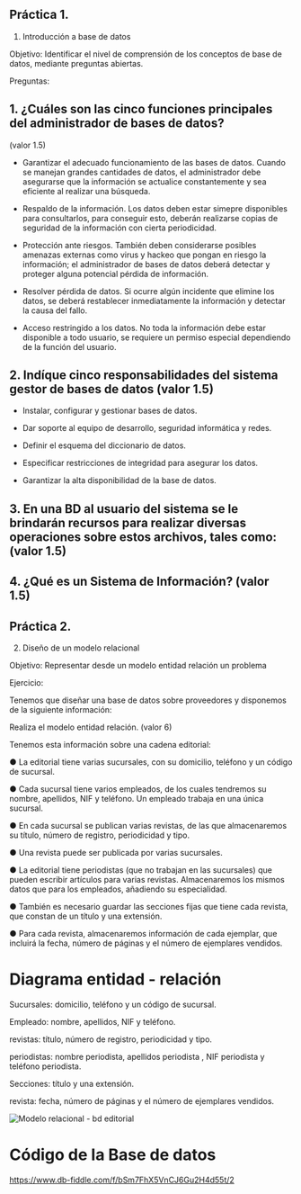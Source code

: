 ## Práctica 1.

1. Introducción a base de datos

Objetivo: Identificar el nivel de comprensión de los conceptos de base de datos,
mediante preguntas abiertas.
 
Preguntas:

## 1. ¿Cuáles son las cinco funciones principales del administrador de bases de datos?
(valor 1.5)



- Garantizar el adecuado funcionamiento de las bases de datos.
Cuando se manejan grandes cantidades de datos, el administrador debe asegurarse que la información se actualice constantemente y sea eficiente al realizar una búsqueda.


- Respaldo de la información.
Los datos deben estar simepre disponibles para consultarlos, para conseguir esto, deberán realizarse copias de seguridad de la información con cierta periodicidad.


- Protección ante riesgos.
También deben considerarse posibles amenazas externas como virus y hackeo que pongan en riesgo la información; el administrador de bases de datos deberá detectar y proteger alguna potencial pérdida de información.


- Resolver pérdida de datos.
Si ocurre algún incidente que elimine los datos, se deberá restablecer inmediatamente la información y detectar la causa del fallo.


- Acceso restringido a los datos.
No toda la información debe estar disponible a todo usuario, se requiere un permiso especial dependiendo de la función del usuario.

 



## 2. Indíque cinco responsabilidades del sistema gestor de bases de datos (valor 1.5)

* Instalar, configurar y gestionar bases de datos.

* Dar soporte al equipo de desarrollo, seguridad informática y redes.

* Definir el esquema del diccionario de datos.

* Especificar restricciones de integridad para asegurar los datos.

* Garantizar la alta disponibilidad de la base de datos.




## 3. En una BD al usuario del sistema se le brindarán recursos para realizar diversas operaciones sobre estos archivos, tales como: (valor 1.5)





## 4. ¿Qué es un Sistema de Información? (valor 1.5)







## Práctica 2.


2. Diseño de un modelo relacional

Objetivo: Representar desde un modelo entidad relación un problema


Ejercicio:

Tenemos que diseñar una base de datos sobre proveedores y disponemos de la siguiente
información:

Realiza el modelo entidad relación. (valor 6)

Tenemos esta información sobre una cadena editorial:

● La editorial tiene varias sucursales, con su domicilio, teléfono y un código de
sucursal.

● Cada sucursal tiene varios empleados, de los cuales tendremos su nombre,
apellidos, NIF y teléfono. Un empleado trabaja en una única sucursal.

● En cada sucursal se publican varias revistas, de las que almacenaremos su título,
número de registro, periodicidad y tipo.

● Una revista puede ser publicada por varias sucursales.

● La editorial tiene periodistas (que no trabajan en las sucursales) que pueden
escribir artículos para varias revistas. Almacenaremos los mismos datos que para
los empleados, añadiendo su especialidad.

● También es necesario guardar las secciones fijas que tiene cada revista, que
constan de un título y una extensión.

● Para cada revista, almacenaremos información de cada ejemplar, que incluirá la
fecha, número de páginas y el número de ejemplares vendidos.




# Diagrama entidad - relación 


Sucursales: domicilio, teléfono y un código de sucursal.

Empleado: nombre, apellidos, NIF y teléfono.

revistas: título, número de registro, periodicidad y tipo.

periodistas: nombre periodista, apellidos periodista , NIF periodista y teléfono periodista.

Secciones: título y una extensión.

revista: fecha, número de páginas y el número de ejemplares vendidos.




![Modelo relacional - bd editorial](https://user-images.githubusercontent.com/104279978/170846080-64e5b61a-edc4-48a5-8050-cc21b1184d9b.jpg)


# Código de la  Base de datos


https://www.db-fiddle.com/f/bSm7FhX5VnCJ6Gu2H4d55t/2

